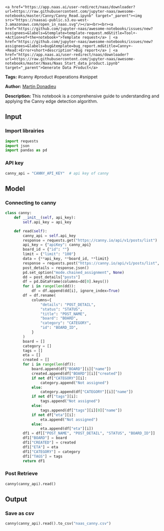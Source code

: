     <a href="https://app.naas.ai/user-redirect/naas/downloader?url=https://raw.githubusercontent.com/jupyter-naas/awesome-notebooks/master/Canny/Canny_Read.ipynb" target="_parent"><img src="https://naasai-public.s3.eu-west-3.amazonaws.com/open_in_naas.svg"/></a><br><br><a href="https://github.com/jupyter-naas/awesome-notebooks/issues/new?assignees=&labels=&template=template-request.md&title=Tool+-+Action+of+the+notebook+">Template request</a> | <a href="https://github.com/jupyter-naas/awesome-notebooks/issues/new?assignees=&labels=bug&template=bug_report.md&title=Canny+-+Read:+Error+short+description">Bug report</a> | <a href="https://app.naas.ai/user-redirect/naas/downloader?url=https://raw.githubusercontent.com/jupyter-naas/awesome-notebooks/master/Naas/Naas_Start_data_product.ipynb" target="_parent">Generate Data Product</a>

**Tags:** #canny #product #operations #snippet

**Author:** [Martin Donadieu](https://www.linkedin.com/in/martindonadieu)

**Description:** This notebook is a comprehensive guide to understanding and applying the Canny edge detection algorithm.

## Input

### Import librairies


```python
import requests
import json
import pandas as pd
```

### API key


```python
canny_api = "CANNY_API_KEY"  # api key of canny
```

## Model

### Connecting to canny


```python
class canny:
    def __init__(self, api_key):
        self.api_key = api_key

    def read(self):
        canny_api = self.api_key
        response = requests.get("https://canny.io/api/v1/posts/list")
        api_key = {"apiKey": canny_api}
        board_id = {"id": ""}
        limit = {"limit": "100"}
        data = {**api_key, **board_id, **limit}
        response = requests.post("https://canny.io/api/v1/posts/list", data)
        post_details = response.json()
        pd.set_option("mode.chained_assignment", None)
        dd = post_details["posts"]
        df = pd.DataFrame(columns=dd[0].keys())
        for i in range(len(dd)):
            df = df.append(dd[i], ignore_index=True)
        df = df.rename(
            columns={
                "details": "POST_DETAIL",
                "status": "STATUS",
                "title": "POST_NAME",
                "board": "BOARD",
                "category": "CATEGORY",
                "id": "BOARD_ID",
            }
        )
        board = []
        category = []
        tags = []
        eta = []
        created = []
        for i in range(len(df)):
            board.append(df["BOARD"][i]["name"])
            created.append(df["BOARD"][i]["created"])
            if not df["CATEGORY"][i]:
                category.append("Not assigned")
            else:
                category.append(df["CATEGORY"][i]["name"])
            if not df["tags"][i]:
                tags.append("Not assigned")
            else:
                tags.append(df["tags"][i][0]["name"])
            if not df["eta"][i]:
                eta.append("Not assigned")
            else:
                eta.append(df["eta"][i])
        df1 = df[["POST_NAME", "POST_DETAIL", "STATUS", "BOARD_ID"]]
        df1["BOARD"] = board
        df1["CREATED"] = created
        df1["ETA"] = eta
        df1["CATEGORY"] = category
        df1["TAGS"] = tags
        return df1
```

### Post Retrieve


```python
canny(canny_api).read()
```

## Output

### Save as csv


```python
canny(canny_api).read().to_csv("naas_canny.csv")
```
